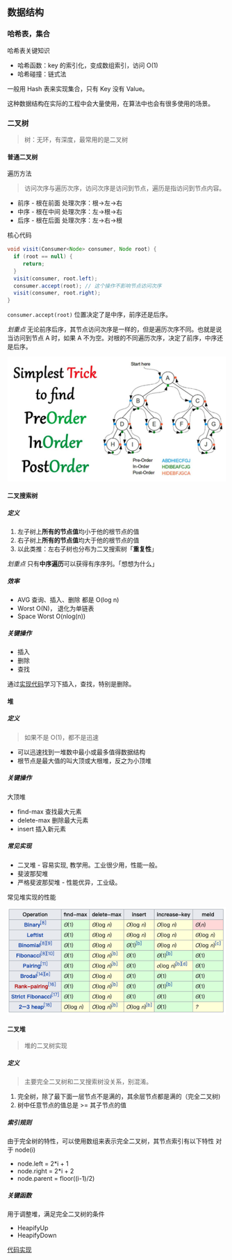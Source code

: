 ## 数据结构

### 哈希表，集合
哈希表关键知识
* 哈希函数：key 的索引化，变成数组索引，访问 O(1)
* 哈希碰撞：链式法

一般用 Hash 表来实现集合，只有 Key 没有 Value。

这种数据结构在实际的工程中会大量使用，在算法中也会有很多使用的场景。

### 二叉树

> 树：无环，有深度，最常用的是二叉树

#### 普通二叉树

遍历方法

> 访问次序与遍历次序，访问次序是访问到节点，遍历是指访问到节点内容。

* 前序 - 根在前面 处理次序：根->左->右
* 中序 - 根在中间 处理次序：左->根->右
* 后序 - 根在后面 处理次序：左->右->根

核心代码
```java
void visit(Consumer<Node> consumer, Node root) {
  if (root == null) {
     return;
  }
  visit(consumer, root.left);
  consumer.accept(root); // 这个操作不影响节点访问次序
  visit(consumer, root.right);
}
```

`consumer.accept(root)` 位置决定了是中序，前序还是后序。

*划重点* 无论前序后序，其节点访问次序是一样的，但是遍历次序不同。也就是说当访问到节点 A 时，如果 A 不为空。对根的不同遍历次序，决定了前序，中序还是后序。

![二叉树节点遍历图](./images/trick.png)

#### 二叉搜索树

##### 定义

1. 左子树上**所有的节点值**均小于他的根节点的值
2. 右子树上**所有的节点值**均大于他的根节点的值
3. 以此类推：左右子树也分布为二叉搜索树「**重复性**」

*划重点* 只有**中序遍历**可以获得有序序列。「想想为什么」

##### 效率

* AVG 查询、插入、删除 都是 O(log n)
* Worst O(N)， 退化为单链表
* Space Worst O(nlog(n))

##### 关键操作

* 插入
* 删除
* 查找

通过[实现代码](https://www.cnblogs.com/jwongo/p/datastructure-binarysearchtree.html)学习下插入，查找，特别是删除。


#### 堆

##### 定义

> 如果不是 O(1)，都不是迅速

* 可以迅速找到一堆数中最小或最多值得数据结构
* 根节点是最大值的叫大顶或大根堆，反之为小顶堆

##### 关键操作

大顶堆

* find-max 查找最大元素
* delete-max 删除最大元素
* insert 插入新元素

##### 常见实现

* 二叉堆 - 容易实现, 教学用。工业很少用，性能一般。
* 斐波那契堆 
* 严格斐波那契堆 - 性能优异，工业级。

常见堆实现的性能

![heap bigO](./images/heap_bigO.png)


#### 二叉堆

> 堆的二叉树实现

##### 定义

> 主要完全二叉树和二叉搜索树没关系，别混淆。

1. 完全树，除了最下面一层节点不是满的，其余层节点都是满的（完全二叉树)
2. 树中任意节点的值总是 >= 其子节点的值




##### 索引规则
由于完全树的特性，可以使用数组来表示完全二叉树，其节点索引有以下特性
对于 node(i)

* node.left = 2*i + 1
* node.right = 2*i + 2
* node.parent = floor((i-1)/2)

##### 关键函数
用于调整堆，满足完全二叉树的条件
* HeapifyUp
* HeapifyDown


[代码实现](./java/BinaryHeapo.java)


